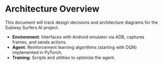 # Architecture Overview

This document will track design decisions and architecture diagrams for the Subway Surfers AI project.

- **Environment**: Interfaces with Android emulator via ADB, captures frames, and sends actions.
- **Agent**: Reinforcement learning algorithms (starting with DQN) implemented in PyTorch.
- **Training**: Scripts and utilities to optimize the agent.
